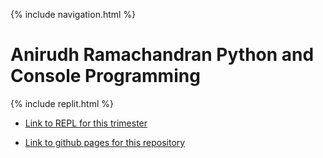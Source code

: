 {% include navigation.html %}


# Anirudh Ramachandran Python and Console Programming

{% include replit.html %}

- [Link to REPL for this trimester](https://replit.com/@AnirudhR8/ARTri3#README.md)

- [Link to github pages for this repository](https://anirudh123nasty.github.io/ARTri3/)



